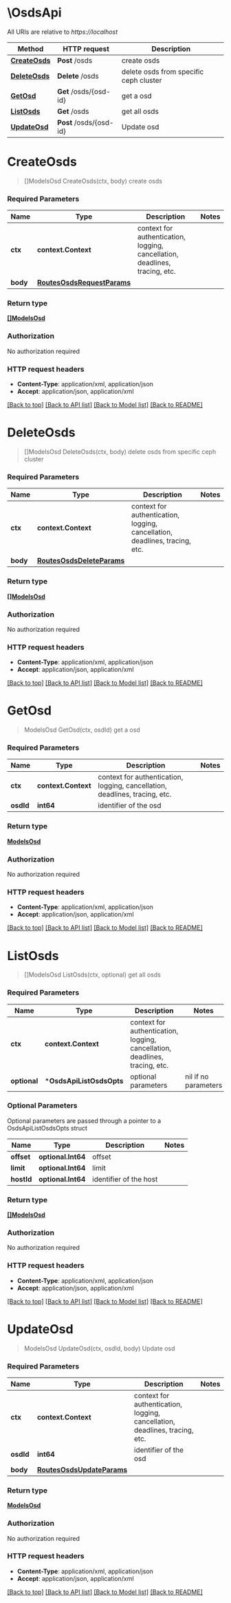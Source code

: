 # \OsdsApi

All URIs are relative to *https://localhost*

Method | HTTP request | Description
------------- | ------------- | -------------
[**CreateOsds**](OsdsApi.md#CreateOsds) | **Post** /osds | create osds
[**DeleteOsds**](OsdsApi.md#DeleteOsds) | **Delete** /osds | delete osds from specific ceph cluster
[**GetOsd**](OsdsApi.md#GetOsd) | **Get** /osds/{osd-id} | get a osd
[**ListOsds**](OsdsApi.md#ListOsds) | **Get** /osds | get all osds
[**UpdateOsd**](OsdsApi.md#UpdateOsd) | **Post** /osds/{osd-id} | Update osd


# **CreateOsds**
> []ModelsOsd CreateOsds(ctx, body)
create osds

### Required Parameters

Name | Type | Description  | Notes
------------- | ------------- | ------------- | -------------
 **ctx** | **context.Context** | context for authentication, logging, cancellation, deadlines, tracing, etc.
  **body** | [**RoutesOsdsRequestParams**](RoutesOsdsRequestParams.md)|  | 

### Return type

[**[]ModelsOsd**](*models.Osd.md)

### Authorization

No authorization required

### HTTP request headers

 - **Content-Type**: application/xml, application/json
 - **Accept**: application/json, application/xml

[[Back to top]](#) [[Back to API list]](../README.md#documentation-for-api-endpoints) [[Back to Model list]](../README.md#documentation-for-models) [[Back to README]](../README.md)

# **DeleteOsds**
> []ModelsOsd DeleteOsds(ctx, body)
delete osds from specific ceph cluster

### Required Parameters

Name | Type | Description  | Notes
------------- | ------------- | ------------- | -------------
 **ctx** | **context.Context** | context for authentication, logging, cancellation, deadlines, tracing, etc.
  **body** | [**RoutesOsdsDeleteParams**](RoutesOsdsDeleteParams.md)|  | 

### Return type

[**[]ModelsOsd**](*models.Osd.md)

### Authorization

No authorization required

### HTTP request headers

 - **Content-Type**: application/xml, application/json
 - **Accept**: application/json, application/xml

[[Back to top]](#) [[Back to API list]](../README.md#documentation-for-api-endpoints) [[Back to Model list]](../README.md#documentation-for-models) [[Back to README]](../README.md)

# **GetOsd**
> ModelsOsd GetOsd(ctx, osdId)
get a osd

### Required Parameters

Name | Type | Description  | Notes
------------- | ------------- | ------------- | -------------
 **ctx** | **context.Context** | context for authentication, logging, cancellation, deadlines, tracing, etc.
  **osdId** | **int64**| identifier of the osd | 

### Return type

[**ModelsOsd**](models.Osd.md)

### Authorization

No authorization required

### HTTP request headers

 - **Content-Type**: application/xml, application/json
 - **Accept**: application/json, application/xml

[[Back to top]](#) [[Back to API list]](../README.md#documentation-for-api-endpoints) [[Back to Model list]](../README.md#documentation-for-models) [[Back to README]](../README.md)

# **ListOsds**
> []ModelsOsd ListOsds(ctx, optional)
get all osds

### Required Parameters

Name | Type | Description  | Notes
------------- | ------------- | ------------- | -------------
 **ctx** | **context.Context** | context for authentication, logging, cancellation, deadlines, tracing, etc.
 **optional** | ***OsdsApiListOsdsOpts** | optional parameters | nil if no parameters

### Optional Parameters
Optional parameters are passed through a pointer to a OsdsApiListOsdsOpts struct

Name | Type | Description  | Notes
------------- | ------------- | ------------- | -------------
 **offset** | **optional.Int64**| offset | 
 **limit** | **optional.Int64**| limit | 
 **hostId** | **optional.Int64**| identifier of the host | 

### Return type

[**[]ModelsOsd**](*models.Osd.md)

### Authorization

No authorization required

### HTTP request headers

 - **Content-Type**: application/xml, application/json
 - **Accept**: application/json, application/xml

[[Back to top]](#) [[Back to API list]](../README.md#documentation-for-api-endpoints) [[Back to Model list]](../README.md#documentation-for-models) [[Back to README]](../README.md)

# **UpdateOsd**
> ModelsOsd UpdateOsd(ctx, osdId, body)
Update osd

### Required Parameters

Name | Type | Description  | Notes
------------- | ------------- | ------------- | -------------
 **ctx** | **context.Context** | context for authentication, logging, cancellation, deadlines, tracing, etc.
  **osdId** | **int64**| identifier of the osd | 
  **body** | [**RoutesOsdsUpdateParams**](RoutesOsdsUpdateParams.md)|  | 

### Return type

[**ModelsOsd**](models.Osd.md)

### Authorization

No authorization required

### HTTP request headers

 - **Content-Type**: application/xml, application/json
 - **Accept**: application/json, application/xml

[[Back to top]](#) [[Back to API list]](../README.md#documentation-for-api-endpoints) [[Back to Model list]](../README.md#documentation-for-models) [[Back to README]](../README.md)

